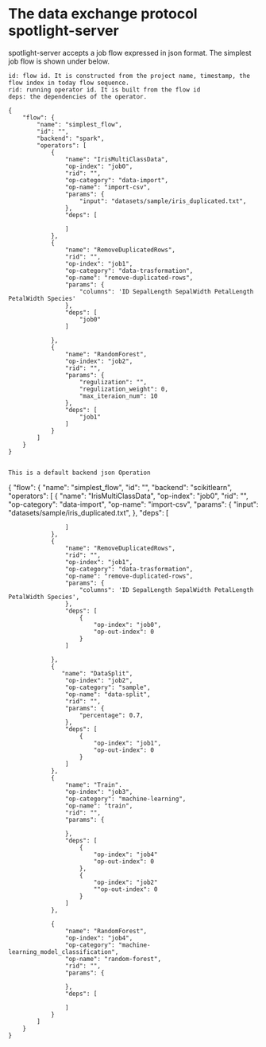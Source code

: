 # The data exchange protocol spotlight-server

spotlight-server accepts a job flow expressed in json format. The simplest job flow is shown under below.

    id: flow id. It is constructed from the project name, timestamp, the flow index in today flow sequence. 
    rid: running operator id. It is built from the flow id
    deps: the dependencies of the operator.

    {
        "flow": {
            "name": "simplest_flow",
            "id": "",
            "backend": "spark",
            "operators": [
                {
                    "name": "IrisMultiClassData",
                    "op-index": "job0",
                    "rid": "",
                    "op-category": "data-import",
                    "op-name": "import-csv",
                    "params": {
                        "input": "datasets/sample/iris_duplicated.txt",
                    },
                    "deps": [
                        
                    ]
                },
                {
                    "name": "RemoveDuplicatedRows",
                    "rid": "",
                    "op-index": "job1",
                    "op-category": "data-trasformation",
                    "op-name": "remove-duplicated-rows",
                    "params": {
                        "columns": 'ID SepalLength SepalWidth PetalLength PetalWidth Species'
                    },
                    "deps": [
                        "job0"
                    ]
                    
                },
                {
                    "name": "RandomForest",
                    "op-index": "job2",
                    "rid": "",
                    "params": {
                        "regulization": "",
                        "regulization_weight": 0,
                        "max_iteraion_num": 10
                    },
                    "deps": [
                        "job1"
                    ]
                }
            ]
        }
    }


    This is a default backend json Operation

   {
        "flow": {
            "name": "simplest_flow",
            "id": "",
            "backend": "scikitlearn",
            "operators": [
                {
                    "name": "IrisMultiClassData",
                    "op-index": "job0",
                    "rid": "",
                    "op-category": "data-import",
                    "op-name": "import-csv",
                    "params": {
                        "input": "datasets/sample/iris_duplicated.txt",
                    },
                    "deps": [
                        
                    ]
                },
                {
                    "name": "RemoveDuplicatedRows",
                    "rid": "",
                    "op-index": "job1",
                    "op-category": "data-trasformation",
                    "op-name": "remove-duplicated-rows",
                    "params": {
                        "columns": 'ID SepalLength SepalWidth PetalLength PetalWidth Species',
                    },
                    "deps": [
                        {
                            "op-index": "job0",
                            "op-out-index": 0
                        }
                    ]
                    
                },
                {
                   "name": "DataSplit",
                    "op-index": "job2",
                    "op-category": "sample",
                    "op-name": "data-split",
                    "rid": "",
                    "params": {
                        "percentage": 0.7,
                    },
                    "deps": [
                        {
                            "op-index": "job1",
                            "op-out-index": 0
                        }
                    ]
                },
                {
                    "name": "Train".
                    "op-index": "job3",
                    "op-category": "machine-learning",
                    "op-name": "train",
                    "rid": "",
                    "params": {

                    },
                    "deps": [
                        {
                            "op-index": "job4"
                            "op-out-index": 0
                        },
                        {
                            "op-index": "job2"
                            ""op-out-index": 0
                        }
                    ]
                },

                {
                    "name": "RandomForest",
                    "op-index": "job4",
                    "op-category": "machine-learning_model_classification",
                    "op-name": "random-forest",
                    "rid": "",
                    "params": {
                 
                    },
                    "deps": [

                    ]
                }
            ]
        }
    }
